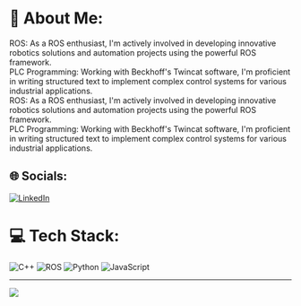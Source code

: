 # 💫 About Me:
ROS: As a ROS enthusiast, I'm actively involved in developing innovative robotics solutions and automation projects using the powerful ROS framework.<br>PLC Programming: Working with Beckhoff's Twincat software, I'm proficient in writing structured text to implement complex control systems for various industrial applications.<br>ROS: As a ROS enthusiast, I'm actively involved in developing innovative robotics solutions and automation projects using the powerful ROS framework.<br>PLC Programming: Working with Beckhoff's Twincat software, I'm proficient in writing structured text to implement complex control systems for various industrial applications.


## 🌐 Socials:
[![LinkedIn](https://img.shields.io/badge/LinkedIn-%230077B5.svg?logo=linkedin&logoColor=white)](https://linkedin.com/in/https://www.linkedin.com/in/berke-tunckal/) 

# 💻 Tech Stack:
![C++](https://img.shields.io/badge/c++-%2300599C.svg?style=for-the-badge&logo=c%2B%2B&logoColor=white) ![ROS](https://img.shields.io/badge/ros-%230A0FF9.svg?style=for-the-badge&logo=ros&logoColor=white) ![Python](https://img.shields.io/badge/python-3670A0?style=for-the-badge&logo=python&logoColor=ffdd54) ![JavaScript](https://img.shields.io/badge/javascript-%23323330.svg?style=for-the-badge&logo=javascript&logoColor=%23F7DF1E)

---
[![](https://visitcount.itsvg.in/api?id=berketunckal&icon=0&color=1)](https://visitcount.itsvg.in)

<!-- Proudly created with GPRM ( https://gprm.itsvg.in ) -->
